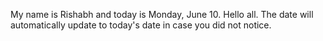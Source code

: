 My name is Rishabh and today is Monday, June 10. Hello all. The date will automatically update to today's date in case you did not notice.
